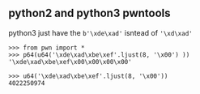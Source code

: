 
## python2 and python3 pwntools
python3 just have the `b'\xde\xad'` isntead of `'\xd\xad'` </br>
```
>>> from pwn import *
>>> p64(u64('\xde\xad\xbe\xef'.ljust(8, '\x00') )) 
'\xde\xad\xbe\xef\x00\x00\x00\x00'

>>> u64('\xde\xad\xbe\xef'.ljust(8, '\x00'))
4022250974

```

